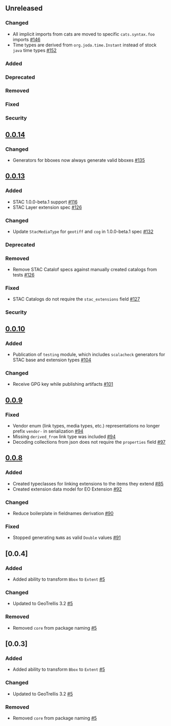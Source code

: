 ## Unreleased

### Changed

- All implicit imports from cats are moved to specific `cats.syntax.foo` imports [#146](https://github.com/azavea/stac4s/pull/146)
- Time types are derived from `org.joda.time.Instant` instead of stock `java` time types [#152](https://github.com/azavea/stac4s/pull/152)

### Added

### Deprecated

### Removed

### Fixed

### Security

## [0.0.14](https://github.com/azavea/stac4s/tree/0.0.14)

### Changed

- Generators for bboxes now always generate valid bboxes [#135](https://github.com/azavea/stac4s/pull/135)

## [0.0.13](https://github.com/azavea/stac4s/tree/0.0.13)

### Added

- STAC 1.0.0-beta.1 support [#116](https://github.com/azavea/stac4s/pull/116)
- STAC Layer extension spec [#126](https://github.com/azavea/stac4s/pull/126)

### Changed

- Update `StacMediaType` for `geotiff` and `cog` in 1.0.0-beta.1 spec [#132](https://github.com/azavea/stac4s/pull/132)

### Deprecated

### Removed

- Remove STAC Catalof specs against manually created catalogs from tests [#126](https://github.com/azavea/stac4s/pull/126)

### Fixed

- STAC Catalogs do not require the `stac_extensions` field [#127](https://github.com/azavea/stac4s/pull/127)

### Security

## [0.0.10](https://github.com/azavea/stac4s/tree/0.0.10)

### Added

- Publication of `testing` module, which includes `scalacheck` generators for STAC base and extension types [#104](https://github.com/azavea/stac4s/pull/104)

### Changed

- Receive GPG key while publishing artifacts [#101](https://github.com/azavea/stac4s/pull/101)

## [0.0.9](https://github.com/azavea/stac4s/tree/0.0.9)

### Fixed

- Vendor enum (link types, media types, etc.) representations no longer prefix `vendor-` in serialization [#94](https://github.com/azavea/stac4s/pull/94)
- Missing `derived_from` link type was included [#94](https://github.com/azavea/stac4s/pull/94)
- Decoding collections from json does not require the `properties` field [#97](https://github.com/azavea/stac4s/pull/97)

## [0.0.8](https://github.com/azavea/stac4s/tree/0.0.8)

### Added

- Created typeclasses for linking extensions to the items they extend [#85](https://github.com/azavea/stac4s/pull/85)
- Created extension data model for EO Extension [#92](https://github.com/azavea/stac4s/pull/92)

### Changed

- Reduce boilerplate in fieldnames derivation [#90](https://github.com/azavea/stac4s/issues/90)

### Fixed

- Stopped generating `NaN`s as valid `Double` values [#91](https://github.com/azavea/stac4s/pull/91)

## [0.0.4]

### Added

- Added ability to transform `Bbox` to `Extent` [\#5](https://github.com/azavea/stac4s/pull/5)

### Changed

- Updated to GeoTrellis 3.2 [\#5](https://github.com/azavea/stac4s/pull/5)

### Removed

- Removed `core` from package naming [\#5](https://github.com/azavea/stac4s/pull/5)

## [0.0.3]

### Added

- Added ability to transform `Bbox` to `Extent` [\#5](https://github.com/azavea/stac4s/pull/5)

### Changed

- Updated to GeoTrellis 3.2 [\#5](https://github.com/azavea/stac4s/pull/5)

### Removed

- Removed `core` from package naming [\#5](https://github.com/azavea/stac4s/pull/5)
